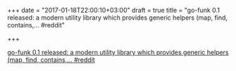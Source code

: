 +++
date = "2017-01-18T22:00:10+03:00"
draft = true
title = "go-funk 0.1 released: a modern utility library which provides generic helpers (map, find, contains,…  #reddit"

+++

<p><a href="https://t.co/kgnAuGQUxh">go-funk 0.1 released: a modern utility library which provides generic helpers (map, find, contains,…  #reddit</a></p>
